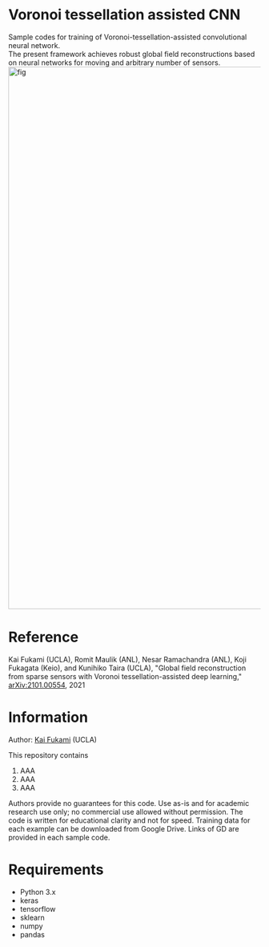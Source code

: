 # Voronoi tessellation assisted CNN
Sample codes for training of Voronoi-tessellation-assisted convolutional neural network.  
The present framework achieves robust global field reconstructions based on neural networks for moving and arbitrary number of sensors.
<img width="1082" alt="fig" src="https://user-images.githubusercontent.com/62085615/111016650-7ef14f00-83f2-11eb-9f2e-330d34ea16eb.png">

# Reference
Kai Fukami (UCLA), Romit Maulik (ANL), Nesar Ramachandra (ANL), Koji Fukagata (Keio), and Kunihiko Taira (UCLA), "Global field reconstruction from sparse sensors with Voronoi tessellation-assisted deep learning," [arXiv:2101.00554](https://arxiv.org/abs/2101.00554), 2021

# Information
Author: [Kai Fukami](https://scholar.google.co.jp/citations?user=ipJb8qcAAAAJ&hl=en) (UCLA)

This repository contains

1. AAA
2. AAA
3. AAA

Authors provide no guarantees for this code. Use as-is and for academic research use only; no commercial use allowed without permission. The code is written for educational clarity and not for speed.
Training data for each example can be downloaded from Google Drive. Links of GD are provided in each sample code. 

# Requirements
* Python 3.x  
* keras  
* tensorflow
* sklearn
* numpy
* pandas
